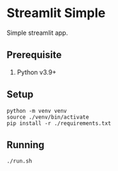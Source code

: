 # Streamlit Simple

Simple streamlit app.

## Prerequisite

1. Python v3.9+

## Setup

```shell
python -m venv venv
source ./venv/bin/activate
pip install -r ./requirements.txt
```

## Running

```shell
./run.sh
```
